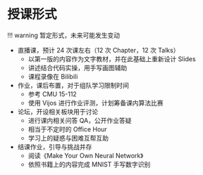 # 授课形式

!!! warning
      暂定形式，未来可能发生变动

- 直播课，预计 24 次课左右（12 次 Chapter，12 次 Talks）
    - 以第一版的内容作为文字教材，并在此基础上重新设计 Slides
    - 讲述结合代码实操，用手写画图辅助
    - 课程录像在 Bilibili
- 作业，课后布置，对于组队学习限制时间
    - 参考 CMU 15-112
    - 使用 Vijos 进行作业评测，计划筹备课内算法比赛
- 论坛，开设相关板块用于讨论
    - 进行课内相关问答 QA，公开作业答疑
    - 相当于不定时的 Office Hour
    - 学习上的疑惑与困难互帮互助
- 结课作业，引导与挑战并存
    - 阅读《Make Your Own Neural Network》
    - 依照书籍上的内容完成 MNIST 手写数字识别
